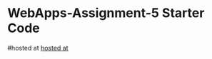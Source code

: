 # WebApps-Assignment-5 Starter Code
#hosted at
[hosted at](https://44-563-web-apps-f22.github.io/44563-webapps-assignment-5-kondapalliudaykiran/)